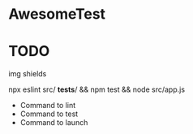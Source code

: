 # AwesomeTest

# TODO
img shields

npx eslint src/ __tests__/ && npm test && node src/app.js

- Command to lint
- Command to test
- Command to launch